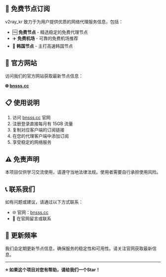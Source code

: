## 🚀 免费节点订阅

v2ray_kr 致力于为用户提供优质的网络代理服务信息，包括：

- 🆓 **免费节点** - 精选稳定的免费代理节点
- ✈️ **免费机场** - 可靠的免费机场推荐
- 💎 **韩国节点** - 主打高速韩国节点

## 🔗 官方网站

访问我们的官方网站获取最新节点信息：

**🌐 [bnsss.cc](https://bnsss.cc)**

## 📋 使用说明

1. 访问 [bnsss.cc](https://bnsss.cc) 官网
2. 注册登录直接每月有 15GB 流量
3. 复制对应客户端的订阅链接
4. 在您的代理客户端中添加订阅
5. 享受稳定的网络服务

## ⚠️ 免责声明

本项目仅供学习交流使用，请遵守当地法律法规。使用者需要自行承担使用风险。

## 📞 联系我们

如有问题或建议，请通过以下方式联系：

- 🌐 官网：[bnsss.cc](https://bnsss.cc)
- 📧 在官网留言或联系

## 🔄 更新频率

我们会定期更新节点信息，确保服务的稳定性和可用性。请关注官网获取最新信息。

---

**⭐ 如果这个项目对您有帮助，请给我们一个Star！**
